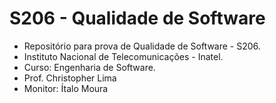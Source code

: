 # S206 - Qualidade de Software

- Repositório para prova de Qualidade de Software - S206.
- Instituto Nacional de Telecomunicações - Inatel.
- Curso: Engenharia de Software.
- Prof. Christopher Lima
- Monitor: Ítalo Moura